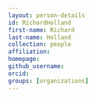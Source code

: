 ```yaml
---
layout: person-details
id: RichardHolland
first-name: Richard
last-name: Holland
collection: people
affiliation:
homepage:
github_username:
orcid:
groups: [organizations]
---
```

